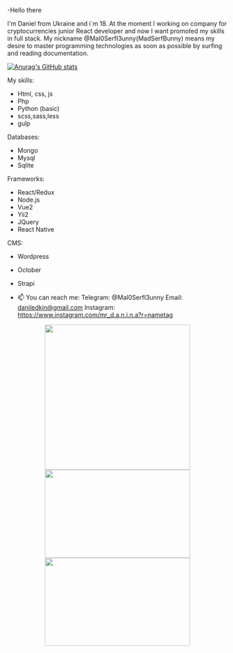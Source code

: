 -Hello there 
 
I'm Daniel from Ukraine and i`m 18. At the moment I working on company for cryptocurrencies junior React developer and now I want promoted my skills in full stack.
My nickname @MaI0SerfI3unny(MadSerfBunny) means my desire to master programming technologies as soon as possible by surfing and reading documentation.

[![Anurag's GitHub stats](https://github-readme-stats.vercel.app/api?username=MaI0SerfI3unny)](https://github.com/anuraghazra/github-readme-stats)

My skills:
- Html, css, js
- Php
- Python (basic)
- scss,sass,less
- gulp

Databases:
- Mongo
- Mysql
- Sqlite

Frameworks:
- React/Redux
- Node.js
- Vue2
- Yii2
- JQuery
- React Native

CMS:
- Wordpress
- October
- Strapi

- 📫 You can reach me:
    Telegram: @MaI0SerfI3unny
    Email: daniledkin@gmail.com
    Instagram: https://www.instagram.com/mr_d.a.n.i.n.a?r=nametag
<p align="center">
<a href="https://kyrrex.com/en/blog/"><img width="333" src="https://i.imgflip.com/5g9gae.gif"></a>
<a href="https://krrx-bot.com/"><img width="333" height="202" src="https://i.imgflip.com/5l3jai.gif"></a>
<img height="202" width="333" src="https://i.imgflip.com/63ahye.gif">
</p>
